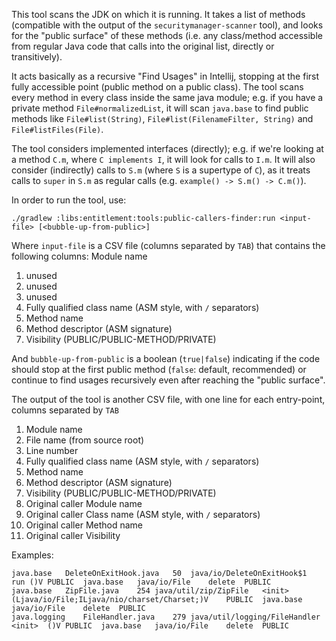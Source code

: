 This tool scans the JDK on which it is running. It takes a list of methods (compatible with the output of the `securitymanager-scanner` tool), and looks for the "public surface" of these methods (i.e. any class/method accessible from regular Java code that calls into the original list, directly or transitively).

It acts basically as a recursive "Find Usages" in Intellij, stopping at the first fully accessible point (public method on a public class).
The tool scans every method in every class inside the same java module; e.g.
if you have a private method `File#normalizedList`, it will scan `java.base` to find
public methods like `File#list(String)`, `File#list(FilenameFilter, String)` and
`File#listFiles(File)`.

The tool considers implemented interfaces (directly); e.g. if we're looking at a
method `C.m`, where `C implements I`, it will look for calls to `I.m`. It will
also consider (indirectly) calls to `S.m` (where `S` is a supertype of `C`), as
it treats calls to `super` in `S.m` as regular calls (e.g. `example() -> S.m() -> C.m()`).


In order to run the tool, use:
```shell
./gradlew :libs:entitlement:tools:public-callers-finder:run <input-file> [<bubble-up-from-public>]
```
Where `input-file` is a CSV file (columns separated by `TAB`) that contains the following columns:
Module name
1. unused
2. unused
3. unused
4. Fully qualified class name (ASM style, with `/` separators)
5. Method name
6. Method descriptor (ASM signature)
7. Visibility (PUBLIC/PUBLIC-METHOD/PRIVATE)

And `bubble-up-from-public` is a boolean (`true|false`) indicating if the code should stop at the first public method (`false`: default, recommended) or continue to find usages recursively even after reaching the "public surface".

The output of the tool is another CSV file, with one line for each entry-point, columns separated by `TAB`

1. Module name
2. File name (from source root)
3. Line number
4. Fully qualified class name (ASM style, with `/` separators)
5. Method name
6. Method descriptor (ASM signature)
7. Visibility (PUBLIC/PUBLIC-METHOD/PRIVATE)
8. Original caller Module name
9. Original caller Class name (ASM style, with `/` separators)
10. Original caller Method name
11. Original caller Visibility

Examples:
```
java.base	DeleteOnExitHook.java	50	java/io/DeleteOnExitHook$1	run	()V	PUBLIC	java.base	java/io/File	delete	PUBLIC
java.base	ZipFile.java	254	java/util/zip/ZipFile	<init>	(Ljava/io/File;ILjava/nio/charset/Charset;)V	PUBLIC	java.base	java/io/File	delete	PUBLIC
java.logging	FileHandler.java	279	java/util/logging/FileHandler	<init>	()V	PUBLIC	java.base	java/io/File	delete	PUBLIC
```

